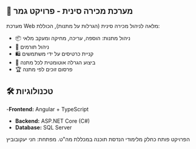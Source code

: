 ## 🎁 מערכת מכירה סינית - פרויקט גמר
מערכת Web מלאה לניהול מכירה סינית (הגרלות על מתנות), הכוללת:
- 📦 ניהול מתנות: הוספה, עריכה, מחיקה ומעקב מלאי
- 👥 ניהול תורמים
- 🛍 קניית כרטיסים על ידי משתמשים
- 🎲 ביצוע הגרלה אוטומטית לכל מתנה
- 🏆 פרסום זוכים לפי מתנה
## 🛠 טכנולוגיות
-**Frontend:** Angular + TypeScript
- **Backend:** ASP.NET Core (C#)
- **Database:** SQL Server

הפרויקט פותח כחלק מלימודי הנדסת תוכנה במכללת מה"ט.
מפתחת: חני יעקובוביץ

